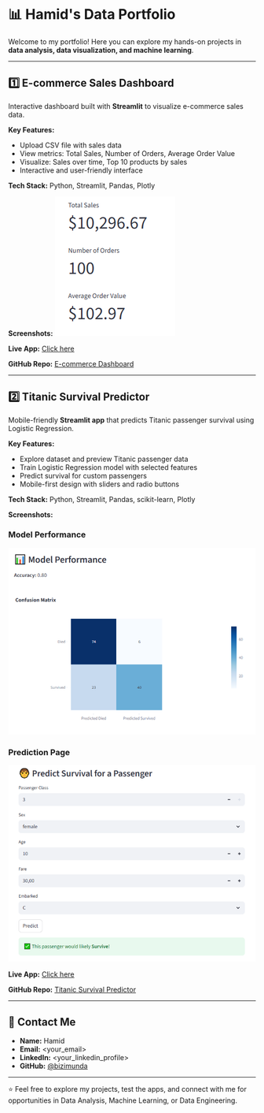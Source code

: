 # 📊 Hamid's Data Portfolio

Welcome to my portfolio! Here you can explore my hands-on projects in **data analysis, data visualization, and machine learning**.

---

## 1️⃣ E-commerce Sales Dashboard

Interactive dashboard built with **Streamlit** to visualize e-commerce sales data.

**Key Features:**
- Upload CSV file with sales data
- View metrics: Total Sales, Number of Orders, Average Order Value
- Visualize: Sales over time, Top 10 products by sales
- Interactive and user-friendly interface

**Tech Stack:** Python, Streamlit, Pandas, Plotly

**Screenshots:**
![Dashboard Screenshot](https://raw.githubusercontent.com/bizimunda/E-commerce-dashboard/main/sales.png)

**Live App:** [Click here](https://e-commerce-dashboard-fyydxhvghku8nxuywfp2jv.streamlit.app/)

**GitHub Repo:** [E-commerce Dashboard](https://github.com/bizimunda/E-commerce-dashboard)

---

## 2️⃣ Titanic Survival Predictor

Mobile-friendly **Streamlit app** that predicts Titanic passenger survival using Logistic Regression.

**Key Features:**
- Explore dataset and preview Titanic passenger data
- Train Logistic Regression model with selected features
- Predict survival for custom passengers
- Mobile-first design with sliders and radio buttons

**Tech Stack:** Python, Streamlit, Pandas, scikit-learn, Plotly

**Screenshots:**
### Model Performance
![Model Performance](https://raw.githubusercontent.com/bizimunda/Titanic-Survival-Predictor-app-ML-/main/model_performance.png)

### Prediction Page
![Prediction Page](https://raw.githubusercontent.com/bizimunda/Titanic-Survival-Predictor-app-ML-/main/predictor_survival.png)

**Live App:** [Click here](https://your-streamlit-deployment-link)

**GitHub Repo:** [Titanic Survival Predictor](https://github.com/bizimunda/Titanic-Survival-Predictor-app-ML-)

---

## 📌 Contact Me
- **Name:** Hamid
- **Email:** <your_email>
- **LinkedIn:** <your_linkedin_profile>
- **GitHub:** [@bizimunda](https://github.com/bizimunda)

---

⭐ Feel free to explore my projects, test the apps, and connect with me for opportunities in Data Analysis, Machine Learning, or Data Engineering.

